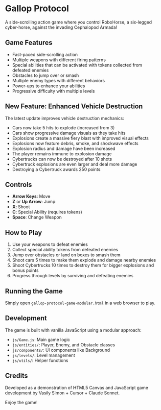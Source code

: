 # Gallop Protocol

A side-scrolling action game where you control RoboHorse, a six-legged cyber-horse, against the invading Cephalopod Armada!

## Game Features

- Fast-paced side-scrolling action
- Multiple weapons with different firing patterns
- Special abilities that can be activated with tokens collected from defeated enemies
- Obstacles to jump over or smash
- Multiple enemy types with different behaviors
- Power-ups to enhance your abilities
- Progressive difficulty with multiple levels

## New Feature: Enhanced Vehicle Destruction

The latest update improves vehicle destruction mechanics:

- Cars now take 5 hits to explode (increased from 3)
- Cars show progressive damage visuals as they take hits
- Explosions create a massive fiery blast with improved visual effects
- Explosions now feature debris, smoke, and shockwave effects
- Explosion radius and damage have been increased
- The player remains immune to explosion damage
- Cybertrucks can now be destroyed after 10 shots
- Cybertruck explosions are even larger and deal more damage
- Destroying a Cybertruck awards 250 points

## Controls

- **Arrow Keys**: Move
- **Z** or **Up Arrow**: Jump
- **X**: Shoot
- **C**: Special Ability (requires tokens)
- **Space**: Change Weapon

## How to Play

1. Use your weapons to defeat enemies
2. Collect special ability tokens from defeated enemies
3. Jump over obstacles or land on boxes to smash them
4. Shoot cars 5 times to make them explode and damage nearby enemies
5. Shoot Cybertrucks 10 times to destroy them for bigger explosions and bonus points
6. Progress through levels by surviving and defeating enemies

## Running the Game

Simply open `gallop-protocol-game-modular.html` in a web browser to play.

## Development

The game is built with vanilla JavaScript using a modular approach:

- `js/Game.js`: Main game logic
- `js/entities/`: Player, Enemy, and Obstacle classes
- `js/components/`: UI components like Background
- `js/levels/`: Level management
- `js/utils/`: Helper functions

## Credits

Developed as a demonstration of HTML5 Canvas and JavaScript game development by Vasily Simon + Cursor + Claude Sonnet.

Enjoy the game! 
